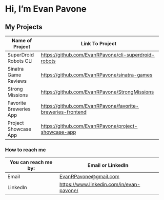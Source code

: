 # Hi, I’m Evan Pavone
## My Projects
Name of Project | Link To Project
--------------- | ---------------
SuperDroid Robots CLI | https://github.com/EvanRPavone/cli-superdroid-robots
Sinatra Game Reviews | https://github.com/EvanRPavone/sinatra-games
Strong Missions | https://github.com/EvanRPavone/StrongMissions
Favorite Breweries App | https://github.com/EvanRPavone/favorite-breweries-frontend
Project Showcase App | https://github.com/EvanRPavone/project-showcase-app

### How to reach me
You can reach me by: | Email or LinkedIn
-------------------- | ----
Email | EvanRPavone@gmail.com
LinkedIn | https://www.linkedin.com/in/evan-pavone/

<!---
EvanRPavone/EvanRPavone is a ✨ special ✨ repository because its `README.md` (this file) appears on your GitHub profile.
You can click the Preview link to take a look at your changes.
--->
